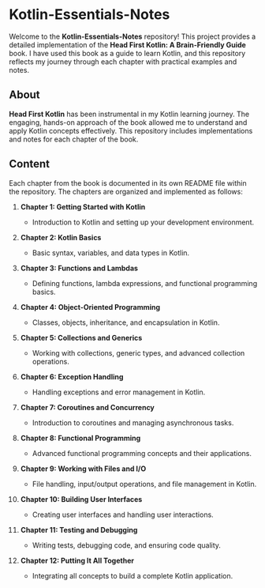 # Kotlin-Essentials-Notes

Welcome to the **Kotlin-Essentials-Notes** repository! This project provides a detailed implementation of the **Head First Kotlin: A Brain-Friendly Guide** book. I have used this book as a guide to learn Kotlin, and this repository reflects my journey through each chapter with practical examples and notes.

## About

**Head First Kotlin** has been instrumental in my Kotlin learning journey. The engaging, hands-on approach of the book allowed me to understand and apply Kotlin concepts effectively. This repository includes implementations and notes for each chapter of the book.

## Content

Each chapter from the book is documented in its own README file within the repository. The chapters are organized and implemented as follows:

1. **Chapter 1: Getting Started with Kotlin**
   - Introduction to Kotlin and setting up your development environment.

2. **Chapter 2: Kotlin Basics**
   - Basic syntax, variables, and data types in Kotlin.

3. **Chapter 3: Functions and Lambdas**
   - Defining functions, lambda expressions, and functional programming basics.

4. **Chapter 4: Object-Oriented Programming**
   - Classes, objects, inheritance, and encapsulation in Kotlin.

5. **Chapter 5: Collections and Generics**
   - Working with collections, generic types, and advanced collection operations.

6. **Chapter 6: Exception Handling**
   - Handling exceptions and error management in Kotlin.

7. **Chapter 7: Coroutines and Concurrency**
   - Introduction to coroutines and managing asynchronous tasks.

8. **Chapter 8: Functional Programming**
   - Advanced functional programming concepts and their applications.

9. **Chapter 9: Working with Files and I/O**
   - File handling, input/output operations, and file management in Kotlin.

10. **Chapter 10: Building User Interfaces**
    - Creating user interfaces and handling user interactions.

11. **Chapter 11: Testing and Debugging**
    - Writing tests, debugging code, and ensuring code quality.

12. **Chapter 12: Putting It All Together**
    - Integrating all concepts to build a complete Kotlin application.

